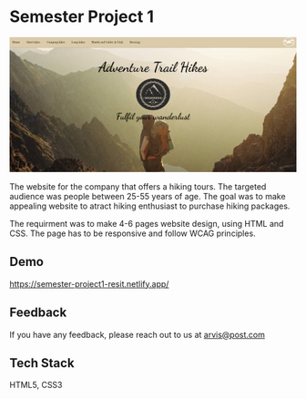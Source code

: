 
# Semester Project 1

![Screenshot of my project](https://github.com/Arvydas-Mikalauskis/Semester-Project-Resit/blob/main/hiketrailpage1.PNG)


The website for the company that offers a hiking tours. The targeted audience was people between 25-55 years of age. The goal was to make appealing website to atract hiking enthusiast to purchase hiking packages. 

The requirment was to make 4-6 pages website design, using HTML and CSS. The page has to be responsive and follow WCAG principles.


## Demo

https://semester-project1-resit.netlify.app/


## Feedback

If you have any feedback, please reach out to us at arvis@post.com


## Tech Stack

HTML5, CSS3



